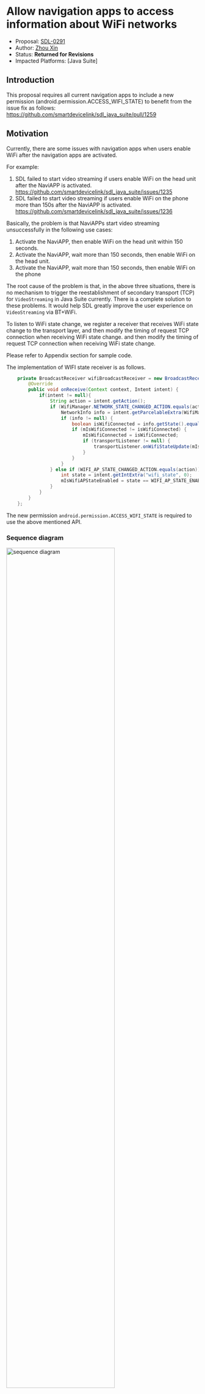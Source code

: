 # Allow navigation apps to access information about WiFi networks


* Proposal: [SDL-0291](0291-allows-navigation-apps-to-access-information-about-Wi-Fi-networks.md)
* Author: [Zhou Xin](https://github.com/zhouxin627)
* Status: **Returned for Revisions**
* Impacted Platforms: [Java Suite]

## Introduction
This proposal requires all current navigation apps to include a new permission (android.permission.ACCESS_WIFI_STATE) to benefit from the issue fix as follows:
https://github.com/smartdevicelink/sdl_java_suite/pull/1259


## Motivation
Currently, there are some issues with navigation apps when users enable WiFi after the navigation apps are activated.

For example:
1. SDL failed to start video streaming if users enable WiFi on the head unit after the NaviAPP is activated.
https://github.com/smartdevicelink/sdl_java_suite/issues/1235
2. SDL failed to start video streaming if users enable WiFi on the phone more than 150s after the NaviAPP is activated.
https://github.com/smartdevicelink/sdl_java_suite/issues/1236

Basically, the problem is that NaviAPPs start video streaming unsuccessfully in the following use cases:

1. Activate the NaviAPP, then enable WiFi on the head unit within 150 seconds.
2. Activate the NaviAPP, wait more than 150 seconds, then enable WiFi on the head unit.
3. Activate the NaviAPP, wait more than 150 seconds, then enable WiFi on the phone

The root cause of the problem is that, in the above three situations, there is no mechanism to trigger the reestablishment of secondary transport (TCP) for `VideoStreaming` in Java Suite currently.
There is a complete solution to these problems.
It would help SDL greatly improve the user experience on `VideoStreaming` via BT+WiFi.

To listen to WiFi state change, we register a receiver that receives WiFi state change to the transport layer, and then modify the timing of request TCP connection when receiving WiFi state change.
and then modify the timing of request TCP connection when receiving WiFi state change.

Please refer to Appendix section for sample code.

The implementation of WIFI state receiver is as follows.
```Java
    private BroadcastReceiver wifiBroadcastReceiver = new BroadcastReceiver() {
        @Override
        public void onReceive(Context context, Intent intent) {
            if(intent != null){
                String action = intent.getAction();
                if (WifiManager.NETWORK_STATE_CHANGED_ACTION.equals(action)) {
                    NetworkInfo info = intent.getParcelableExtra(WifiManager.EXTRA_NETWORK_INFO);
                    if (info != null) {
                        boolean isWifiConnected = info.getState().equals(NetworkInfo.State.CONNECTED);
                        if (mIsWifiConnected != isWifiConnected) {
                            mIsWifiConnected = isWifiConnected;
                            if (transportListener != null) {
                                transportListener.onWifiStateUpdate(mIsWifiConnected);
                            }
                        }
                    }
                } else if (WIFI_AP_STATE_CHANGED_ACTION.equals(action)) {
                    int state = intent.getIntExtra("wifi_state", 0);
                    mIsWifiAPStateEnabled = state == WIFI_AP_STATE_ENABLED;
                }
            }
        }
    };
```
The new permission `android.permission.ACCESS_WIFI_STATE` is required to use the above mentioned API.

### Sequence diagram
<img src="../assets/proposals/0291-allows-navigation-apps-to-access-information-about-Wi-Fi-networks/sequence_diagram.png" alt="sequence diagram" class="inline" height= "75%" width= "75%" /> 

## Proposed solution
Add manifest permission to navigation apps that allows them to access information about WiFi networks.

```xml
    <!-- Required to check if WiFi is enabled -->
    <uses-permission android:name="android.permission.ACCESS_NETWORK_STATE" />
    <uses-permission android:name="android.permission.FOREGROUND_SERVICE" />
+   <uses-permission android:name="android.permission.ACCESS_WIFI_STATE" />
```

## Potential downsides
No downsides were identified.

## Impact on existing code
This will be a minor version change to the Java Suite Library.

## Alternatives considered
No alternatives were identified.

## Appendix
### Sample Code
#### VideoStreamManager.java
```java
    @Override
    public void start(CompletionListener listener) {
+       this.listener = listener;
+       hasStarted = false;
        isTransportAvailable = internalInterface.isTransportForServiceAvailable(SessionType.NAV);
        getVideoStreamingParams();
        checkState();
        super.start(listener);
    }
...
    @Override
    protected void onTransportUpdate(List<TransportRecord> connectedTransports, boolean audioStreamTransportAvail, boolean videoStreamTransportAvail){
        isTransportAvailable = videoStreamTransportAvail;
        if(internalInterface.getProtocolVersion().isNewerThan(new Version(5,1,0)) >= 0){
            if(videoStreamTransportAvail){
+               if (hasStarted && listener != null && getState() == SETTING_UP) {
+                   // When the TCP connection is disconnected, the stateMachine will be set to SETTING_UP in 4.11.0.
+                   start(listener);
+               } else {
                    checkState();
+               }
            }
        }else{
            //The protocol version doesn't support simultaneous transports.
            if(!videoStreamTransportAvail){
                //If video streaming isn't available on primary transport then it is not possible to
                //use the video streaming manager until a complete register on a transport that
                //supports video
                transitionToState(ERROR);
            }
        }
    }
```
#### TransportManager.java
```java
    public class TransportManager extends TransportManagerBase{
        private static final String TAG = "TransportManager";
+       private static final String WIFI_AP_STATE_CHANGED_ACTION = "android.net.wifi.WIFI_AP_STATE_CHANGED";
+       private static final int WIFI_AP_STATE_ENABLED = 13;

        TransportBrokerImpl transport;
...
        @Override
        public void start(){
            if(transport != null){
                if (!transport.start()){
                    //Unable to connect to a router service
                    if(transportListener != null){
                        transportListener.onError("Unable to connect with the router service");
                    }
                }
            }else if(legacyBluetoothTransport != null){
                legacyBluetoothTransport.start();
            }

+           if(contextWeakReference.get() != null) {
+               IntentFilter intentFilter = new IntentFilter();
+               intentFilter.addAction(WifiManager.NETWORK_STATE_CHANGED_ACTION);
+               intentFilter.addAction(WIFI_AP_STATE_CHANGED_ACTION);
+               contextWeakReference.get().registerReceiver(wifiBroadcastReceiver, intentFilter);
+           }
        }

        @Override
        public void close(long sessionId){
            if(transport != null) {
                transport.removeSession(sessionId);
                transport.stop();
            }else if(legacyBluetoothTransport != null){
                legacyBluetoothTransport.stop();
                legacyBluetoothTransport = null;
            }

+           if(contextWeakReference != null){
+               contextWeakReference.get().unregisterReceiver(wifiBroadcastReceiver);
+           }
        }
...
+       private BroadcastReceiver wifiBroadcastReceiver = new BroadcastReceiver() {
+           @Override
+           public void onReceive(Context context, Intent intent) {
+               if(intent != null){
+                   String action = intent.getAction();
+                   if (WifiManager.NETWORK_STATE_CHANGED_ACTION.equals(action)) {
+                       NetworkInfo info = intent.getParcelableExtra(WifiManager.EXTRA_NETWORK_INFO);
+                       if (info != null) {
+                           boolean isWifiConnected = info.getState().equals(NetworkInfo.State.CONNECTED);
+                           if (mIsWifiConnected != isWifiConnected) {
+                               mIsWifiConnected = isWifiConnected;
+                               if (transportListener != null) {
+                                   transportListener.onWifiStateUpdate(mIsWifiConnected);
+                               }
+                           }
+                       }
+                   } else if (WIFI_AP_STATE_CHANGED_ACTION.equals(action)) {
+                       int state = intent.getIntExtra("wifi_state", 0);
+                       mIsWifiAPStateEnabled = state == WIFI_AP_STATE_ENABLED;
+                   }
+               }
+           }
+       };
```
#### SdlProtocolBase.java
```java
    private boolean isSecondaryTransportAvailable(boolean onlyHighBandwidth){
        if (supportedSecondaryTransports != null) {
            for (TransportType supportedSecondary : supportedSecondaryTransports) {
                if(!onlyHighBandwidth || supportedSecondary == TransportType.USB || supportedSecondary == TransportType.TCP) {
                    if (transportManager != null && transportManager.isConnected(supportedSecondary, null)) {
                        //A supported secondary transport is already connected
                        return true;
                    } else if (secondaryTransportParams != null && secondaryTransportParams.containsKey(supportedSecondary)
+                           && (transportManager != null && (transportManager.isWifiConnected() || transportManager.isWifiAPStateEnabled()))) {
                        //A secondary transport is available to connect to
                        return true;
                    }
                }
            }
        }
        // No supported secondary transports
        return false;
    }

    public void startService(SessionType serviceType, byte sessionID, boolean isEncrypted) {
...
                //If the secondary transport isn't connected yet that will have to be performed first

                List<ISecondaryTransportListener> listenerList = secondaryTransportListeners.get(secondaryTransportType);
                if(listenerList == null){
                    listenerList = new ArrayList<>();
                    secondaryTransportListeners.put(secondaryTransportType, listenerList);
                }
+               else {
+                   listenerList.clear();
+               }
...
    @SuppressWarnings("FieldCanBeLocal")
    final TransportManagerBase.TransportEventListener transportEventListener = new TransportManagerBase.TransportEventListener() {
...
        @Override
        public void onTransportDisconnected(String info, TransportRecord disconnectedTransport, List<TransportRecord> connectedTransports) {
            if (disconnectedTransport == null) {
                Log.d(TAG, "onTransportDisconnected");
                if (transportManager != null) {
                    transportManager.close(iSdlProtocol.getSessionId());
                }
                iSdlProtocol.shutdown("No transports left connected");
                return;
            } else {
                Log.d(TAG, "onTransportDisconnected - " + disconnectedTransport.getType().name());
+               if (disconnectedTransport.getType() == TransportType.TCP && secondaryTransportParams != null) {
+                   if (activeTransports.containsValue(disconnectedTransport)
+                           && (transportManager != null && (transportManager.isWifiConnected() || transportManager.isWifiAPStateEnabled()))) {
+                       // If the established TCP connection is disconnected, the corresponding IP and port are invalid and should be removed from the list.
+                       // Otherwise, isTransportForServiceAvailable is always true after disconnection
+                       // Do not remove when Wifi is connected or AP is enabled in HS side, because app need use it when connected again.
+                       secondaryTransportParams.remove(TransportType.TCP);
+                   }
+               }
            }
...
        @Override
        public boolean onLegacyModeEnabled(String info) {
            //Await a connection from the legacy transport
            if(requestedPrimaryTransports!= null && requestedPrimaryTransports.contains(TransportType.BLUETOOTH)
                    && !SdlProtocolBase.this.requiresHighBandwidth){
                Log.d(TAG, "Entering legacy mode; creating new protocol instance");
                reset();
                return true;
            }else{
                Log.d(TAG, "Bluetooth is not an acceptable transport; not moving to legacy mode");
                return false;
            }
        }

+       @Override
+       public void onWifiStateUpdate(boolean isWifiConnected) {
+           Log.d(TAG, "onWifiStateUpdate: isWifiConnected = " + isWifiConnected);
+           if (isWifiConnected) {
+               notifyDevTransportListener();
+           }
+       }
    };
...
        /**
         * Directing method that will push the packet to the method that can handle it best
         * @param packet a control frame packet
         */
        private void handleControlFrame(SdlPacket packet) {
            Integer frameTemp = packet.getFrameInfo();
            Byte frameInfo = frameTemp.byteValue();
...
            } else if (frameInfo == FrameDataControlFrameType.TransportEventUpdate.getValue()) {

                // Get TCP params
                String ipAddr = (String) packet.getTag(ControlFrameTags.RPC.TransportEventUpdate.TCP_IP_ADDRESS);
                Integer port = (Integer) packet.getTag(ControlFrameTags.RPC.TransportEventUpdate.TCP_PORT);

                if(secondaryTransportParams == null){
                    secondaryTransportParams = new HashMap<>();
                }

                if(ipAddr != null && port != null) {
                    String address = (port != null && port > 0) ? ipAddr + ":" + port : ipAddr;
                    secondaryTransportParams.put(TransportType.TCP, new TransportRecord(TransportType.TCP,address));

                    //A new secondary transport just became available. Notify the developer.
                    notifyDevTransportListener();
+               } else {
+                   // Remove secondaryTransportParams when HU Wifi disconnected.
+                   secondaryTransportParams.remove(TransportType.TCP);
                }

            }
```
#### TransportManagerBase.java
```java
public abstract class TransportManagerBase {
    private static final String TAG = "TransportManagerBase";

    final Object TRANSPORT_STATUS_LOCK;

    final List<TransportRecord> transportStatus;
    final TransportEventListener transportListener;
+   boolean mIsWifiConnected;
+   boolean mIsWifiAPStateEnabled;
...
    public void requestSecondaryTransportConnection(byte sessionId, TransportRecord transportRecord){
        //Base implementation does nothing
    }

+   public boolean isWifiConnected() {
+       return mIsWifiConnected;
+   }
+
+   public boolean isWifiAPStateEnabled() {
+       return mIsWifiAPStateEnabled;
+   }
...
    public interface TransportEventListener{
        /** Called to indicate and deliver a packet received from transport */
        void onPacketReceived(SdlPacket packet);

        /** Called to indicate that transport connection was established */
        void onTransportConnected(List<TransportRecord> transports);

        /** Called to indicate that transport was disconnected (by either side) */
        void onTransportDisconnected(String info, TransportRecord type, List<TransportRecord> connectedTransports);

        // Called when the transport manager experiences an unrecoverable failure
        void onError(String info);
        /**
         * Called when the transport manager has determined it needs to move towards a legacy style
         * transport connection. It will always be bluetooth.
         * @param info simple info string about the situation
         * @return if the listener is ok with entering legacy mode
         */
        boolean onLegacyModeEnabled(String info);

+       /** Called to indicate that Wifi was connected/disconnected (by HS side) */
+       void onWifiStateUpdate(boolean isWifiConnected);
    }
}
```
